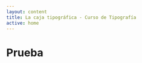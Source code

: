 ```yaml
---
layout: content
title: La caja tipográfica - Curso de Tipografía
active: home
---
```


<h1>Prueba</h1>
